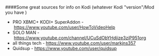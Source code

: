 ####Some great sources for info on Kodi
(whatever Kodi "version"/Mod you have )

- PRO XBMC+ KODI+ SuperAddon - https://www.youtube.com/user/HowToVideoHelp
- SOLO MAN - https://www.youtube.com/channel/UCuSdObYHdjize3ziP951org
- all things tech - https://www.youtube.com/user/markjns357
- Quidsup - https://www.youtube.com/user/quidsup

